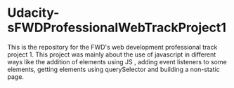 # Udacity-sFWDProfessionalWebTrackProject1
This is the repository for the FWD's web development professional track project 1.
This project was mainly about the use of javascript in different ways like the addition of elements using JS , adding event listeners to some elements, getting elements using querySelector and building a non-static page.
